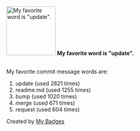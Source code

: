 <img src="https://my-badges.github.io/my-badges/favorite-word.png" alt="My favorite word is &quot;update&quot;." title="My favorite word is &quot;update&quot;." width="128">
<strong>My favorite word is &quot;update&quot;.</strong>
<br><br>

My favorite commit message words are:

1. update (used 2821 times)
2. readme.md (used 1255 times)
3. bump (used 1020 times)
4. merge (used 671 times)
5. request (used 604 times)


Created by <a href="https://github.com/my-badges/my-badges">My Badges</a>